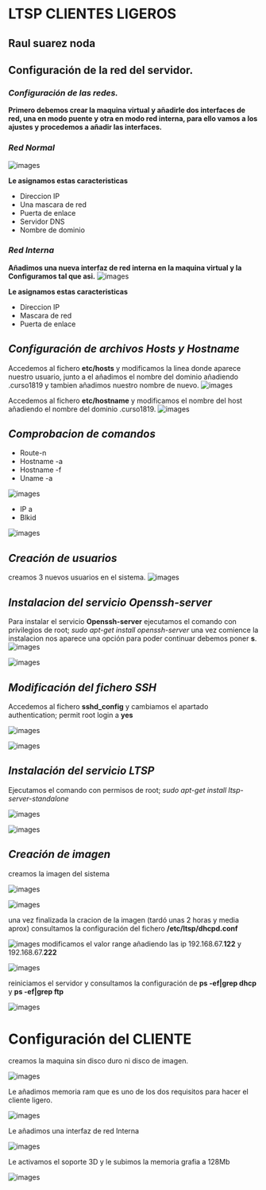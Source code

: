 # LTSP CLIENTES LIGEROS

## Raul suarez noda

## Configuración de la red del servidor.

### *Configuración de las redes.*
**Primero debemos crear la maquina virtual y añadirle dos interfaces de red, una en modo puente y otra en modo red interna, para ello vamos a los ajustes y procedemos a añadir las interfaces.**
### *Red Normal*
![images](images/1.PNG)

**Le asignamos estas caracteristicas**
* Direccion IP
* Una mascara de red
* Puerta de enlace
* Servidor DNS
* Nombre de dominio

### *Red Interna*

**Añadimos una nueva interfaz de red interna en la maquina virtual y la Configuramos tal que asi.**
![images](images/2.PNG)

**Le asignamos estas caracteristicas**
* Direccion IP
* Mascara de red
* Puerta de enlace

## *Configuración de archivos Hosts y Hostname*

Accedemos al fichero **etc/hosts** y modificamos la linea donde aparece nuestro usuario, junto a el añadimos el nombre del dominio añadiendo .curso1819 y tambien añadimos nuestro nombre de nuevo.
![images](images/3.PNG)

Accedemos al fichero **etc/hostname** y modificamos el nombre del host añadiendo el nombre del dominio .curso1819.
![images](images/4.PNG)

## *Comprobacion de comandos*
* Route-n
* Hostname -a
* Hostname -f
* Uname -a

![images](images/5.PNG)

* IP a
* Blkid

![images](images/6.PNG)

## *Creación de usuarios*

creamos 3 nuevos usuarios en el sistema.
![images](images/7.PNG)

## *Instalacion del servicio Openssh-server*

Para instalar el servicio **Openssh-server** ejecutamos el comando con privilegios de root; *sudo  apt-get install openssh-server*
una vez comience la instalacion nos aparece una opción para poder continuar debemos poner **s**.
![images](images/8.PNG)

![images](images/9.PNG)

## *Modificación del fichero SSH*
Accedemos al fichero **sshd_config** y cambiamos el apartado authentication; permit root login a **yes**

![images](images/10.PNG)

![images](images/11.PNG)


## *Instalación del servicio LTSP*
Ejecutamos el comando con permisos de root; *sudo apt-get install ltsp-server-standalone*

![images](images/12.PNG)

![images](images/13.PNG)
## *Creación de imagen*
creamos la imagen del sistema

![images](images/14.PNG)

![images](images/15.PNG)

una vez finalizada la cracion de la imagen (tardó unas 2 horas y media aprox) consultamos la configuración del fichero **/etc/ltsp/dhcpd.conf**

![images](images/16.PNG)
modificamos el valor range añadiendo las ip 192.168.67.**122** y 192.168.67.**222**

![images](images/17.PNG)

reiniciamos el servidor y consultamos la configuración de **ps -ef|grep dhcp** y **ps -ef|grep ftp**

![images](images/18.PNG)


# **Configuración del CLIENTE**

creamos la maquina sin disco duro  ni disco de imagen.

![images](images/c1.PNG)

Le añadimos memoria ram que es uno de los dos requisitos para hacer el cliente ligero.

![images](images/c2.PNG)

Le añadimos una interfaz de red Interna

![images](images/c3.PNG)

Le activamos el soporte 3D y le subimos la memoria grafia a 128Mb

![images](images/c4.PNG)
